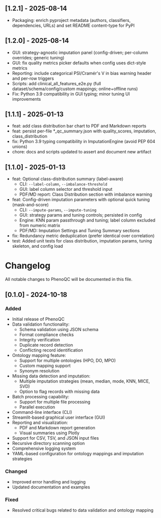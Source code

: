 ## [1.2.1] - 2025-08-14
- Packaging: enrich pyproject metadata (authors, classifiers, dependencies, URLs) and set README content-type for PyPI

## [1.2.0] - 2025-08-14

- GUI: strategy-agnostic imputation panel (config-driven; per-column overrides; generic tuning)
- GUI: fix quality metrics picker defaults when config uses dict-style metrics
- Reporting: include categorical PSI/Cramér's V in bias warning header and per-row triggers
- Scripts: add clinical_all_features_e2e.py (full dataset/schema/config/custom mappings; online+offline runs)
- Fix: Python 3.9 compatibility in GUI typing; minor tuning UI improvements

## [1.1.1] - 2025-01-13

- feat: add class distribution bar chart to PDF and Markdown reports
- feat: persist per-file *_qc_summary.json with quality_scores, imputation, class_distribution
- fix: Python 3.9 typing compatibility in ImputationEngine (avoid PEP 604 unions)
- chore: docs and scripts updated to assert and document new artifact

## [1.1.0] - 2025-01-13

- feat: Optional class-distribution summary (label-aware)
  - CLI: `--label-column`, `--imbalance-threshold`
  - GUI: label column selector and threshold input
  - PDF/MD report: Class Distribution section with imbalance warning
- feat: Config-driven imputation parameters with optional quick tuning (mask-and-score)
  - CLI: `--impute-params`, `--impute-tuning`
  - GUI: strategy params and tuning controls; persisted in config
  - Engine: KNN param passthrough and tuning; label column excluded from numeric matrix
  - PDF/MD: Imputation Settings and Tuning Summary sections
- fix: Redundancy metric deduplication (prefer identical over correlation)
- test: Added unit tests for class distribution, imputation params, tuning skeleton, and config load

# Changelog

All notable changes to PhenoQC will be documented in this file.

## [0.1.0] - 2024-10-18

### Added

- Initial release of PhenoQC
- Data validation functionality:
  - Schema validation using JSON schema
  - Format compliance checks
  - Integrity verification
  - Duplicate record detection
  - Conflicting record identification
- Ontology mapping feature:
  - Support for multiple ontologies (HPO, DO, MPO)
  - Custom mapping support
  - Synonym resolution
- Missing data detection and imputation:
  - Multiple imputation strategies (mean, median, mode, KNN, MICE, SVD)
  - Option to flag records with missing data
- Batch processing capability:
  - Support for multiple file processing
  - Parallel execution
- Command-line interface (CLI)
- Streamlit-based graphical user interface (GUI)
- Reporting and visualization:
  - PDF and Markdown report generation
  - Visual summaries using Plotly
- Support for CSV, TSV, and JSON input files
- Recursive directory scanning option
- Comprehensive logging system
- YAML-based configuration for ontology mappings and imputation strategies

### Changed

- Improved error handling and logging
- Updated documentation and examples

### Fixed

- Resolved critical bugs related to data validation and ontology mapping